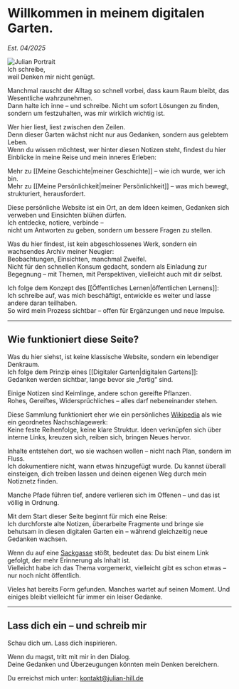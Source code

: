 # Willkommen in meinem digitalen Garten.
_Est. 04/2025_

<html lang="de">
	<head>
		<link rel="stylesheet" href="Meta/Startseite/styles.css">
		<script src="Meta/Startseite/scripts.js" defer></script>
	</head>
  <div class="el-div">
    <div class="content-container">
      <img class="magnet-image" alt="Julian Portrait" src="meta/Startseite/Julian-Gesicht-Bleistift-skizze.png" referrerpolicy="no-referrer">
      <div class="text-container">
        <span class="marker-text">Ich schreibe,<br />weil Denken mir nicht genügt.</span>
      </div>
    </div>
  </div>
</html>

Manchmal rauscht der Alltag so schnell vorbei, dass kaum Raum bleibt, das Wesentliche wahrzunehmen.  
Dann halte ich inne – und schreibe. Nicht um sofort Lösungen zu finden, sondern um festzuhalten, was mir wirklich wichtig ist.

Wer hier liest, liest zwischen den Zeilen.  
Denn dieser Garten wächst nicht nur aus Gedanken, sondern aus gelebtem Leben.  
Wenn du wissen möchtest, wer hinter diesen Notizen steht, findest du hier Einblicke in meine Reise und mein inneres Erleben:

Mehr zu [[Meine Geschichte|meiner Geschichte]] – wie ich wurde, wer ich bin.  
Mehr zu [[Meine Persönlichkeit|meiner Persönlichkeit]] – was mich bewegt, strukturiert, herausfordert.

Diese persönliche Website ist ein Ort, an dem Ideen keimen, Gedanken sich verweben und Einsichten blühen dürfen.  
Ich entdecke, notiere, verbinde –  
nicht um Antworten zu geben, sondern um bessere Fragen zu stellen.

Was du hier findest, ist kein abgeschlossenes Werk, sondern ein wachsendes Archiv meiner Neugier:  
Beobachtungen, Einsichten, manchmal Zweifel.  
Nicht für den schnellen Konsum gedacht, sondern als Einladung zur Begegnung – mit Themen, mit Perspektiven, vielleicht auch mit dir selbst.

Ich folge dem Konzept des [[Öffentliches Lernen|öffentlichen Lernens]]:  
Ich schreibe auf, was mich beschäftigt, entwickle es weiter und lasse andere daran teilhaben.  
So wird mein Prozess sichtbar – offen für Ergänzungen und neue Impulse.

---

## Wie funktioniert diese Seite?

Was du hier siehst, ist keine klassische Website, sondern ein lebendiger Denkraum.  
Ich folge dem Prinzip eines [[Digitaler Garten|digitalen Gartens]]:  
Gedanken werden sichtbar, lange bevor sie „fertig“ sind.

Einige Notizen sind Keimlinge, andere schon gereifte Pflanzen.  
Rohes, Gereiftes, Widersprüchliches – alles darf nebeneinander stehen.

Diese Sammlung funktioniert eher wie ein persönliches [Wikipedia](https://de.wikipedia.org/wiki/Wikipedia:Hauptseite) als wie ein geordnetes Nachschlagewerk:  
Keine feste Reihenfolge, keine klare Struktur. Ideen verknüpfen sich über interne Links, kreuzen sich, reiben sich, bringen Neues hervor.

Inhalte entstehen dort, wo sie wachsen wollen – nicht nach Plan, sondern im Fluss.  
Ich dokumentiere nicht, wann etwas hinzugefügt wurde. Du kannst überall einsteigen, dich treiben lassen und deinen eigenen Weg durch mein Notiznetz finden.

Manche Pfade führen tief, andere verlieren sich im Offenen – und das ist völlig in Ordnung.

Mit dem Start dieser Seite beginnt für mich eine Reise:  
Ich durchforste alte Notizen, überarbeite Fragmente und bringe sie behutsam in diesen digitalen Garten ein – während gleichzeitig neue Gedanken wachsen.

Wenn du auf eine [Sackgasse](https://julian-hill.de/404) stößt, bedeutet das: Du bist einem Link gefolgt, der mehr Erinnerung als Inhalt ist.  
Vielleicht habe ich das Thema vorgemerkt, vielleicht gibt es schon etwas – nur noch nicht öffentlich.

Vieles hat bereits Form gefunden. Manches wartet auf seinen Moment. Und einiges bleibt vielleicht für immer ein leiser Gedanke.

---

## Lass dich ein – und schreib mir

Schau dich um. Lass dich inspirieren.

Wenn du magst, tritt mit mir in den Dialog.  
Deine Gedanken und Überzeugungen könnten mein Denken bereichern.

Du erreichst mich unter: kontakt@julian-hill.de